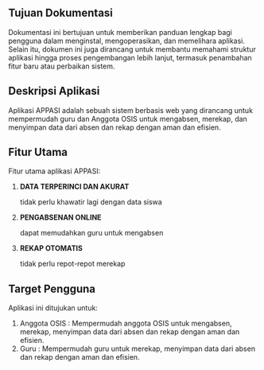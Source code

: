 ## Tujuan Dokumentasi

Dokumentasi ini bertujuan untuk memberikan panduan lengkap bagi pengguna dalam menginstal, mengoperasikan, dan memelihara aplikasi. Selain itu, dokumen ini juga dirancang untuk membantu memahami struktur aplikasi hingga proses pengembangan lebih lanjut, termasuk penambahan fitur baru atau perbaikan sistem.

## Deskripsi Aplikasi

Aplikasi APPASI adalah sebuah sistem berbasis web yang dirancang untuk mempermudah guru dan Anggota OSIS untuk mengabsen, merekap, dan menyimpan data dari absen dan rekap dengan aman
dan efisien.

## Fitur Utama

Fitur utama aplikasi APPASI:

1. **DATA TERPERINCI DAN AKURAT**

    tidak perlu khawatir lagi dengan data siswa

2. **PENGABSENAN ONLINE**

    dapat memudahkan guru untuk mengabsen

3. **REKAP OTOMATIS**
   
    tidak perlu repot-repot merekap 


## Target Pengguna

Aplikasi ini ditujukan untuk:

1. Anggota OSIS : Mempermudah anggota OSIS untuk mengabsen, merekap, menyimpan data dari absen dan rekap dengan aman dan efisien.
2. Guru         : Mempermudah guru untuk merekap, menyimpan data dari absen dan rekap dengan aman dan efisien.
